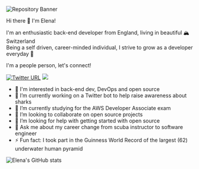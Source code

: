 ![Repository Banner](https://raw.githubusercontent.com/elenajp/elenajp/main/me_diving.png)

Hi there 👋 I'm Elena!

I'm an enthusiastic back-end developer from England, living in beautiful 🏔 Switzerland  
Being a self driven, career-minded individual, I strive to grow as a developer everyday 💪

I'm a people person, let's connect!

[![Twitter URL](https://img.shields.io/twitter/url/https/twitter.com/Perez84Elena.svg?style=social&label=Follow)](https://twitter.com/Perez84Elena)
[![](https://img.shields.io/badge/Connect-%230077B5.svg?logo=linkedin&style=sociallabel=Connect)](https://www.linkedin.com/in/elena-perez-2a5890192/)

- 🧐 I'm interested in back-end dev, DevOps and open source
- 🔭 I’m currently working on a Twitter bot to help raise awareness about sharks
- 🌱 I’m currently studying for the AWS Developer Associate exam
- 👯 I’m looking to collaborate on open source projects
- 🤔 I’m looking for help with getting started with open source
- 💬 Ask me about my career change from scuba instructor to software engineer
- ⚡ Fun fact: I took part in the Guinness World Record of the largest (62) underwater human pyramid

<!-- ![](https://img.shields.io/badge/<WORD_ON_LEFT>-<WORD_ON_RIGHT>-informational?style=flat&logo=<LOGO_NAME>&logoColor=white&color=2bbc8a) ![](https://img.shields.io/badge/<WORD_ON_LEFT>-<WORD_ON_RIGHT>-informational?style=flat&logo=<LOGO_NAME>&logoColor=white&color=2bbc8a) -->

<!-- **Languages and Tools:**
<code><img height="20" src="https://raw.githubusercontent.com/github/explore/80688e429a7d4ef2fca1e82350fe8e3517d3494d/topics/javascript/javascript.png"></code> -->

![Elena's GitHub stats](https://github-readme-stats.vercel.app/api?username=elenajp&show_icons=true&theme=tokyonight)
